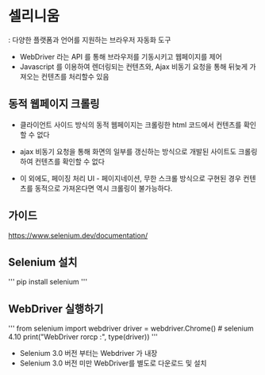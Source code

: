 # 셀리니움

: 다양한 플랫폼과 언어를 지원하는 브라우저 자동화 도구

- WebDriver 라는 API 를 통해 브라우저를 기동시키고 웹페이지를 제어
- Javascript 를 이용하여 렌더링되는 컨텐츠와,
  Ajax 비동기 요청을 통해 뒤늦게 가져오는 컨텐츠를 처리할수 있음



## 동적 웹페이지 크롤링
- 클라이언트 사이드 방식의 동적 웹페이지는 크롤링한 html 코드에서
  컨텐츠를 확인할 수 없다

- ajax 비동기 요청을 통해 화면의 일부를 갱신하는 방식으로 개발된 사이트도
  크롤링하여 컨텐츠를 확인할 수 없다

- 이 외에도, 페이징 처리 UI - 페이지네이션, 무한 스크롤 방식으로 구현된 경우
  컨텐츠를 동적으로 가져온다면 역시 크롤링이 불가능하다.


## 가이드
https://www.selenium.dev/documentation/


## Selenium 설치
'''
    pip install selenium
'''

## WebDriver 실행하기
'''
    from selenium import webdriver
    driver = webdriver.Chrome()     # selenium 4.10
    print("WebDriver rorcp :", type(driver))
'''

- Selenium 3.0 버전 부터는 Webdriver 가 내장
- Selenium 3.0 버전 미만 WebDriver를 별도로 다운로드 및 설치
